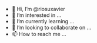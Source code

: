 - 👋 Hi, I’m @riosuxavier
- 👀 I’m interested in ...
- 🌱 I’m currently learning ...
- 💞️ I’m looking to collaborate on ...
- 📫 How to reach me ...

<!---
riosuxavier/riosuxavier is a ✨ special ✨ repository because its `README.md` (this file) appears on your GitHub profile.
You can click the Preview link to take a look at your changes.
--->
